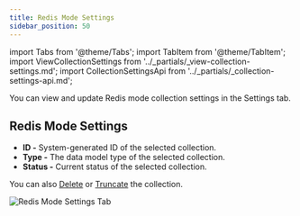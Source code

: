 ```yaml
---
title: Redis Mode Settings
sidebar_position: 50
---
```


import Tabs from '@theme/Tabs';
import TabItem from '@theme/TabItem';
import ViewCollectionSettings from '../_partials/_view-collection-settings.md';
import CollectionSettingsApi from '../_partials/_collection-settings-api.md';

You can view and update Redis mode collection settings in the Settings tab.

<ViewCollectionSettings />

## Redis Mode Settings

- **ID -** System-generated ID of the selected collection.
- **Type -** The data model type of the selected collection.
- **Status -** Current status of the selected collection.

You can also [Delete](../delete-collection.md) or [Truncate](../truncate-collection.md) the collection.

![Redis Mode Settings Tab](/img/collections/doc-store-settings.png)
